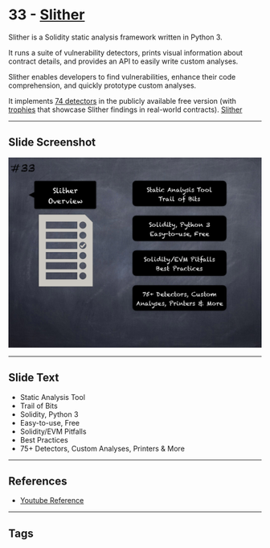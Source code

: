 
# 33 - [Slither](./Slither.md)

Slither is a Solidity static analysis framework written in Python 3. 

It runs a suite of vulnerability detectors, prints visual information about contract details, and provides an API to easily write custom analyses. 

Slither enables developers to find vulnerabilities, enhance their code comprehension, and quickly prototype custom analyses. 

It implements [74 detectors](https://github.com/crytic/slither#detectors) in the publicly available free version (with [trophies](https://github.com/crytic/slither/blob/master/trophies.md) that showcase Slither findings in real-world contracts). [Slither](https://github.com/crytic/slither)

___
## Slide Screenshot
![033.png](../../images/6.Audit%20Techniques%20and%20Tools%20101/033.png)
___
## Slide Text
- Static Analysis Tool
- Trail of Bits
- Solidity, Python 3
- Easy-to-use, Free
- Solidity/EVM Pitfalls
- Best Practices
- 75+ Detectors, Custom Analyses, Printers & More
___
## References
- [Youtube Reference](https://youtu.be/QstpNY1IuqM?t=912)
___
## Tags
